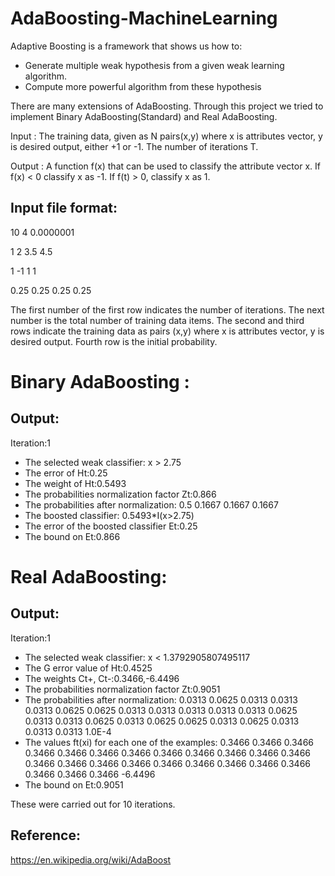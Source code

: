 # AdaBoosting-MachineLearning

Adaptive Boosting is a framework that shows us how to:
- Generate multiple weak hypothesis from a given weak learning algorithm.
- Compute more powerful algorithm from these hypothesis

There are many extensions of AdaBoosting. Through this project we tried to implement Binary AdaBoosting(Standard) and Real AdaBoosting.

Input : The training data, given as N pairs(x,y) where x is attributes vector, y is desired output, either +1 or -1. The number of iterations T.

Output : A function f(x) that can be used to classify the attribute vector x. If f(x) < 0 classify x as -1. If f(t) > 0, classify x as 1.


Input file format:
------------------
10 4 0.0000001

1 2 3.5 4.5

1 -1 1 1

0.25 0.25 0.25 0.25

The first number of the first row indicates the number of iterations. The next number is the total number of training data items.
The second and third rows indicate the training data as pairs (x,y) where x is attributes vector, y is desired output.
Fourth row is the initial probability.

Binary AdaBoosting :
====================
Output:
-------
Iteration:1

* The selected weak classifier: x > 2.75
* The error of Ht:0.25
* The weight of Ht:0.5493
* The probabilities normalization factor Zt:0.866
* The probabilities after normalization:	0.5	0.1667	0.1667	0.1667
* The boosted classifier: 0.5493*I(x>2.75)
* The error of the boosted classifier Et:0.25
* The bound on Et:0.866

Real AdaBoosting:
=================

Output:
-------
Iteration:1

* The selected weak classifier: x < 1.3792905807495117
* The G error value of Ht:0.4525
* The weights Ct+, Ct-:0.3466,-6.4496
* The probabilities normalization factor Zt:0.9051
* The probabilities after normalization:	0.0313	0.0625	0.0313	0.0313	0.0313	0.0625	0.0625	0.0313	0.0313	0.0313	0.0313	0.0313	0.0625	0.0313	0.0313	0.0625	0.0313	0.0625	0.0625	0.0313	0.0625	0.0313	0.0313	0.0313	1.0E-4
* The values ft(xi) for each one of the examples:	0.3466	0.3466	0.3466	0.3466	0.3466	0.3466	0.3466	0.3466	0.3466	0.3466	0.3466	0.3466	0.3466	0.3466	0.3466	0.3466	0.3466	0.3466	0.3466	0.3466	0.3466	0.3466	0.3466	0.3466	-6.4496
* The bound on Et:0.9051

These were carried out for 10 iterations.

Reference:
----------
https://en.wikipedia.org/wiki/AdaBoost
